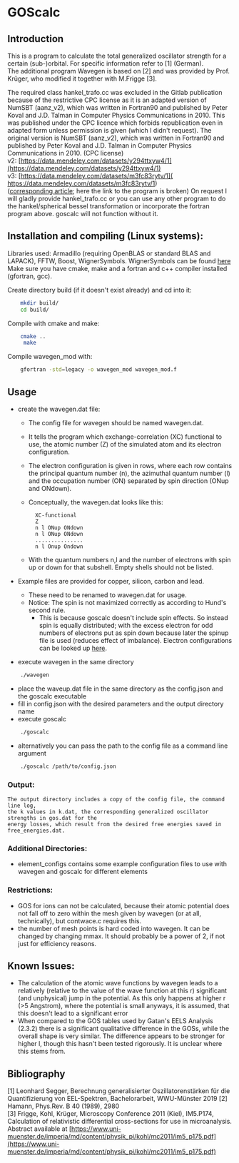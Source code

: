 # GOScalc

## Introduction

This is a program to calculate the total generalized oscillator strength for a certain (sub-)orbital.
For specific information refer to [1] (German).  
The additional program Wavegen is based on [2] and was provided by Prof. Krüger, who modified it together with M.Frigge [3].

The required class hankel_trafo.cc was excluded in the Gitlab publication because of the restrictive CPC license as it is an adapted version of
NumSBT (aanz_v2), which was written in Fortran90 and published by Peter Koval and J.D. Talman in Computer Physics Communications in 2010.
This was published under the CPC licence which forbids republication even in adapted form unless permission is given (which I didn't request).
The original version is NumSBT (aanz_v2), which was written in Fortran90 and published by Peter Koval and J.D. Talman in Computer Physics Communications in 2010. (CPC license)  
	 v2: [https://data.mendeley.com/datasets/y294ttxyw4/1](https://data.mendeley.com/datasets/y294ttxyw4/1)  
	 v3: [https://data.mendeley.com/datasets/m3fc83rytv/1]( https://data.mendeley.com/datasets/m3fc83rytv/1)  
	 ([corresponding article](https://www.sciencedirect.com/science/article/pii/S0010465508003329 ); here the link to the program is broken)
On request I will gladly provide hankel_trafo.cc or you can use any other program to do the hankel/spherical bessel transformation or incorporate the fortran program above. goscalc will not function without it.

## Installation and compiling (Linux systems):
Libraries used: Armadillo (requiring OpenBLAS or standard BLAS and LAPACK), FFTW, Boost, WignerSymbols. WignerSymbols can be found [here](https://github.com/joeydumont/wignerSymbols)<!--- TODO: is superlu needed?-->  
Make sure you have cmake, make and a fortran and c++ compiler installed (gfortran, gcc).

Create directory build (if it doesn't exist already) and cd into it:
```bash
	mkdir build/
	cd build/
```
Compile with cmake and make:
```bash
    cmake ..
     make
```
Compile wavegen_mod with:
```bash
	gfortran -std=legacy -o wavegen_mod wavegen_mod.f
```

## Usage

+ create the wavegen.dat file:
    + The config file for wavegen should be named wavegen.dat.
    +	It tells the program which exchange-correlation (XC) functional to use,
        the atomic number (Z) of the simulated atom and its electron configuration.
	+ The electron configuration is given in rows, where each row contains the principal quantum number (n),
	   the azimuthal quantum number (l) and the occupation number (ON) separated by spin direction (ONup and ONdown).
    + Conceptually, the wavegen.dat looks like this:


            XC-functional
            Z
            n l ONup ONdown
            n l ONup ONdown
            ...............
            n l Onup Ondown

    + With the quantum numbers n,l and the number of electrons with spin up or down for that subshell.
	   Empty shells should not be listed.

+ Example files are provided for copper, silicon, carbon and lead.
	+ These need to be renamed to wavegen.dat for usage.
	+ Notice: The spin is not maximized correctly as according to Hund's second rule.
        + 	This is because goscalc doesn't include spin effects.
        	     So instead spin is equally distributed; with the excess electron for odd numbers of electrons put as spin down because later the spinup file is used
            	(reduces effect of imbalance).
	Electron configurations can be looked up [here](https://sciencenotes.org/list-of-electron-configurations-of-elements/).
+ execute wavegen in the same directory
```bash
    ./wavegen
```
+ place the waveup.dat file in the same directory as the config.json and the goscalc executable
+ fill in config.json with the desired parameters and the output directory name
+ execute goscalc
```bash
    ./goscalc
```
+ alternatively you can pass the path to the config file as a command line argument
```bash
    ./goscalc /path/to/config.json
```

### Output:
	The output directory includes a copy of the config file, the command line log,
    the k values in k.dat, the corresponding generalized oscillator strengths in gos.dat for the
	energy losses, which result from the desired free energies saved in free_energies.dat.

### Additional Directories:
+ element_configs contains some example configuration files to use with wavegen and goscalc for different elements

### Restrictions:
+ GOS for ions can not be calculated, because their atomic potential does not fall off to zero within the mesh given by wavegen (or at all, technically), but contwace.c requires this.
+ the number of mesh points is hard coded into wavegen. It can be changed by changing mmax. It should probably be a power of 2, if not just for efficiency reasons.

## Known Issues:
+ The calculation of the atomic wave functions by wavegen leads to a relatively (relative to the value of the wave function at this r) significant (and unphysical) jump in the potential.
	As this only happens at higher r (>5 Angstrom), where the potential is small anyways, it is assumed, that this doesn't lead to a significant error
+ When compared to the GOS tables used by Gatan's EELS Analysis (2.3.2) there is a significant qualitative difference in the GOSs, while the overall shape is very similar.
	The difference appears to be stronger for higher l, though this hasn't been tested rigorously. It is unclear where this stems from.

## Bibliography
[1] Leonhard Segger, Berechnung generalisierter Oszillatorenstärken für die Quantifizierung von EEL-Spektren, Bachelorarbeit, WWU-Münster 2019 <!---TODO: Add link to AG Website as soon as thesis is up-->
[2] Hamann, Phys.Rev. B 40 (1989), 2980  
[3] Frigge, Kohl, Krüger, Microscopy Conference 2011 (Kiel), IM5.P174, <!--- TODO: Citation from proceedings journal -->
	Calculation of relativistic differential cross-sections for use in microanalysis. Abstract available at [https://www.uni-muenster.de/imperia/md/content/physik_pi/kohl/mc2011/im5_p175.pdf](https://www.uni-muenster.de/imperia/md/content/physik_pi/kohl/mc2011/im5_p175.pdf)
